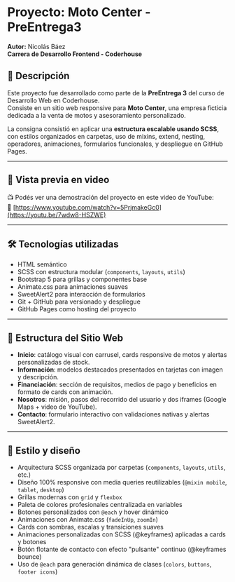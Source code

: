 # Proyecto: Moto Center - PreEntrega3  
**Autor:** Nicolás Báez  
**Carrera de Desarrollo Frontend - Coderhouse**

## 📌 Descripción
Este proyecto fue desarrollado como parte de la **PreEntrega 3** del curso de Desarrollo Web en Coderhouse.  
Consiste en un sitio web responsive para **Moto Center**, una empresa ficticia dedicada a la venta de motos y asesoramiento personalizado.

La consigna consistió en aplicar una **estructura escalable usando SCSS**, con estilos organizados en carpetas, uso de mixins, extend, nesting, operadores, animaciones, formularios funcionales, y despliegue en GitHub Pages.

---

## 🎥 Vista previa en video

📺 Podés ver una demostración del proyecto en este video de YouTube:  
🔗 [https://www.youtube.com/watch?v=5PrjmakeGc0](https://youtu.be/7wdw8-HSZWE)

---

## 🛠️ Tecnologías utilizadas
- HTML semántico
- SCSS con estructura modular (`components`, `layouts`, `utils`)
- Bootstrap 5 para grillas y componentes base
- Animate.css para animaciones suaves
- SweetAlert2 para interacción de formularios
- Git + GitHub para versionado y despliegue
- GitHub Pages como hosting del proyecto

---

## 🧱 Estructura del Sitio Web

- **Inicio**: catálogo visual con carrusel, cards responsive de motos y alertas personalizadas de stock.
- **Información**: modelos destacados presentados en tarjetas con imagen y descripción.
- **Financiación**: sección de requisitos, medios de pago y beneficios en formato de cards con animación.
- **Nosotros**: misión, pasos del recorrido del usuario y dos iframes (Google Maps + video de YouTube).
- **Contacto**: formulario interactivo con validaciones nativas y alertas SweetAlert2.

---

## 🎨 Estilo y diseño
- Arquitectura SCSS organizada por carpetas (`components`, `layouts`, `utils`, etc.)
- Diseño 100% responsive con media queries reutilizables (`@mixin mobile`, `tablet`, `desktop`)
- Grillas modernas con `grid` y `flexbox`
- Paleta de colores profesionales centralizada en variables
- Botones personalizados con `@each` y hover dinámico
- Animaciones con Animate.css (`fadeInUp`, `zoomIn`)
- Cards con sombras, escalas y transiciones suaves
- Animaciones personalizadas con SCSS (@keyframes) aplicadas a cards y botones
- Botón flotante de contacto con efecto "pulsante" continuo (@keyframes bounce)
- Uso de `@each` para generación dinámica de clases (`colors`, `buttons`, `footer icons`)
